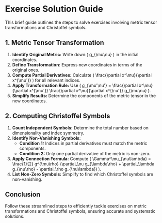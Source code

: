 # Exercise Solution Guide

This brief guide outlines the steps to solve exercises involving metric tensor transformations and Christoffel symbols.

## **1. Metric Tensor Transformation**

1. **Identify Original Metric:** Write down \( g_{\mu\nu} \) in the initial coordinates.
2. **Define Transformation:** Express new coordinates in terms of the original ones.
3. **Compute Partial Derivatives:** Calculate \( \frac{\partial x^\mu}{\partial x^{\mu'}} \) for all relevant indices.
4. **Apply Transformation Rule:** Use \( g_{\mu'\nu'} = \frac{\partial x^\mu}{\partial x^{\mu'}} \frac{\partial x^\nu}{\partial x^{\nu'}} g_{\mu\nu} \).
5. **Simplify Results:** Determine the components of the metric tensor in the new coordinates.

## **2. Computing Christoffel Symbols**

1. **Count Independent Symbols:** Determine the total number based on dimensionality and index symmetry.
2. **Identify Non-Vanishing Symbols:**
   - **Condition 1:** Indices in partial derivatives must match the metric components.
   - **Condition 2:** Only one partial derivative of the metric is non-zero.
3. **Apply Connection Formula:** Compute \( \Gamma^\mu_{\nu\lambda} = \frac{1}{2} g^{\mu\rho} (\partial_\nu g_{\lambda\rho} + \partial_\lambda g_{\nu\rho} - \partial_\rho g_{\nu\lambda}) \).
4. **List Non-Zero Symbols:** Simplify to find which Christoffel symbols are non-vanishing.

## **Conclusion**

Follow these streamlined steps to efficiently tackle exercises on metric transformations and Christoffel symbols, ensuring accurate and systematic solutions.

